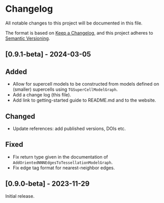 # Changelog

All notable changes to this project will be documented in this file.

The format is based on [Keep a Changelog](https://keepachangelog.com/en/1.1.0/),
and this project adheres to [Semantic Versioning](https://semver.org/spec/v2.0.0.html).

## [0.9.1-beta] - 2024-03-05

## Added
- Allow for supercell models to be constructed from models defined on (smaller)
supercells using `TGSuperCellModelGraph`.
- Add a change log (this file).
- Add link to getting-started guide to README.md and to the website.

## Changed
- Update references: add published versions, DOIs etc.

## Fixed
- Fix return type given in the documentation of `AddOrientedNNNEdgesToTessellationModelGraph`.
- Fix edge tag format for nearest-neighbor edges.


## [0.9.0-beta] - 2023-11-29

Initial release.